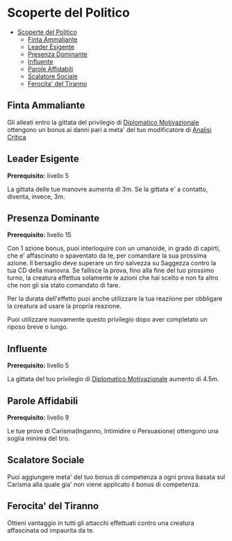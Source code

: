 # Scoperte del Politico

- [Scoperte del Politico](#scoperte-del-politico)
  - [Finta Ammaliante](#finta-ammaliante)
  - [Leader Esigente](#leader-esigente)
  - [Presenza Dominante](#presenza-dominante)
  - [Influente](#influente)
  - [Parole Affidabili](#parole-affidabili)
  - [Scalatore Sociale](#scalatore-sociale)
  - [Ferocita' del Tiranno](#ferocita-del-tiranno)

## Finta Ammaliante

Gli alleati entro la gittata del privilegio di [Diplomatico Motivazionale](./Ricerche%20Accademiche.md#diplomatico-motivazionale) ottengono un bonus ai danni pari a meta' del tuo modificatore di [Analisi Critica](./Studioso.md#analisi-critica)

## Leader Esigente

**Prerequisito:** livello 5

La gittata delle tue manovre aumenta di 3m. Se la gittata e' a contatto, diventa, invece, 3m.

## Presenza Dominante

**Prerequisito:** livello 15

Con 1 azione bonus, puoi interloquire con un umanoide, in grado di capirti, che e' affascinato o spaventato da te, per comandare la sua prossima azione. Il bersaglio deve superare un tiro salvezza su Saggezza contro la tua CD della manovra. Se fallisce la prova, fino alla fine del tuo prossimo turno, la creatura effettua solamente le azioni che hai scelto e non fa altro che non gli sia stato comandato di fare.

Per la durata dell'effetto puoi anche utilizzare la tua reaziione per obbligare la creatura ad usare la propria reazione.

Puoi utilizzare nuovamente questo privilegio dopo aver completato un riposo breve o lungo.

## Influente

**Prerequisito:** livello 5

La gittata del tuo privilegio di [Diplomatico Motivazionale](./Ricerche%20Accademiche.md#diplomatico-motivazionale) aumento di 4.5m.

## Parole Affidabili

**Prerequisito:** livello 9

Le tue prove di Carisma(Inganno, Intimidire o Persuasione) ottengono una soglia minima del tiro.

## Scalatore Sociale

Puoi aggiungere meta' del tuo bonus di competenza a ogni prova basata sul Carisma alla quale gia' non viene applicato il bonus di competenza.

## Ferocita' del Tiranno

Ottieni vantaggio in tutti gli attacchi effettuati contro una creatura affascinata od impaurita da te.
